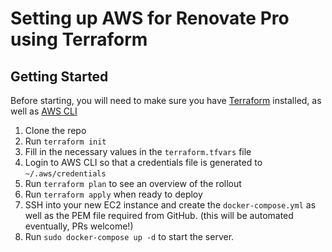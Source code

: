 # Setting up AWS for Renovate Pro using Terraform

## Getting Started

Before starting, you will need to make sure you have [Terraform](https://www.terraform.io/downloads.html) installed, as well as [AWS CLI](https://aws.amazon.com/cli/)

1. Clone the repo
2. Run `terraform init`
3. Fill in the necessary values in the `terraform.tfvars` file
4. Login to AWS CLI so that a credentials file is generated to `~/.aws/credentials`
5. Run `terraform plan` to see an overview of the rollout
6. Run `terraform apply` when ready to deploy
7. SSH into your new EC2 instance and create the `docker-compose.yml` as well as the PEM file required from GitHub. (this will be automated eventually, PRs welcome!)
8. Run `sudo docker-compose up -d` to start the server.